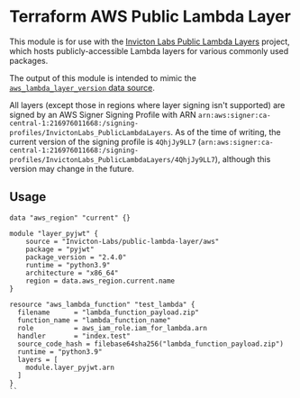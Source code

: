 # Terraform AWS Public Lambda Layer

This module is for use with the [Invicton Labs Public Lambda Layers](https://github.com/Invicton-Labs/public-lambda-layers) project, which hosts publicly-accessible Lambda layers for various commonly used packages.

The output of this module is intended to mimic the [`aws_lambda_layer_version` data source](https://registry.terraform.io/providers/hashicorp/aws/latest/docs/data-sources/lambda_layer_version#source_code_hash).

All layers (except those in regions where layer signing isn't supported) are signed by an AWS Signer Signing Profile with ARN `arn:aws:signer:ca-central-1:216976011668:/signing-profiles/InvictonLabs_PublicLambdaLayers`. As of the time of writing, the current version of the signing profile is `4QhjJy9LL7` (`arn:aws:signer:ca-central-1:216976011668:/signing-profiles/InvictonLabs_PublicLambdaLayers/4QhjJy9LL7`), although this version may change in the future.

## Usage

```
data "aws_region" "current" {}

module "layer_pyjwt" {
    source = "Invicton-Labs/public-lambda-layer/aws"
    package = "pyjwt"
    package_version = "2.4.0"
    runtime = "python3.9"
    architecture = "x86_64"
    region = data.aws_region.current.name
}

resource "aws_lambda_function" "test_lambda" {
  filename      = "lambda_function_payload.zip"
  function_name = "lambda_function_name"
  role          = aws_iam_role.iam_for_lambda.arn
  handler       = "index.test"
  source_code_hash = filebase64sha256("lambda_function_payload.zip")
  runtime = "python3.9"
  layers = [
    module.layer_pyjwt.arn
  ]
}
``
